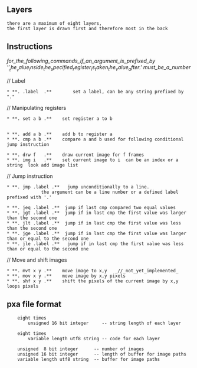 

Layers
-------

	there are a maximum of eight layers, 
	the first layer is drawn first and therefore most in the back


Instructions
-------------

   _for_the_following_commands_if_an_argument_is_prefixed_by_ _'$'_ _the_ 
   _value_inside_the_specified_register_is_taken_the_value_after_ _'$'_ _must_be_a_number_
	

  // Label

	* **. .label  .** 		 set a label, can be any string prefixed by "."
	
  // Manipulating registers

	* **. set a b .**	 set register a to b

	  
	* **. add a b .** 	 add b to register a
	* **. cmp a b .** 	 compare a and b used for following conditional jump instruction
	
	* **. drw f   .** 	 draw current image for f frames 		 
	* **. img i   .**  	 set current image to i  can be an index or a string  look add image list
	
	
  // Jump instruction

	* **. jmp .label .**   jump unconditionally to a line. 
				 the argument can be a line number or a defined label prefixed with '.'
	
	* **. jeq .label .**  jump if last cmp compared two equal values
	* **. jgt .label .**  jump if in last cmp the first value was larger than the second one
	* **. jlt .label .**  jump if in last cmp the first value was less than the second one
	* **. jge .label .**  jump if in last cmp the first value was larger than or equal to the second one
	* **. jle .label .**   jump if in last cmp the first value was less than or equal to the second one

  // Move and shift images	

	* **. mvt x y .** 	 move image to x,y   _//_not_yet_implemented_
	* **. mov x y .** 	 move image by x,y pixels
	* **. shf x y .**	 shift the pixels of the current image by x,y loops pixels 


pxa file format
----------------

		eight times 
			unsigned 16 bit integer     -- string length of each layer

		eight times
			variable length utf8 string -- code for each layer

		unsigned  8 bit integer      -- number of images
		unsigned 16 bit integer      -- length of buffer for image paths
		variable length utf8 string  -- buffer for image paths
